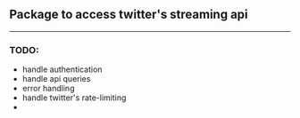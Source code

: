 ## Package to access twitter's streaming api
-----

### TODO:
- handle authentication
- handle api queries
- error handling
- handle twitter's rate-limiting
-  
